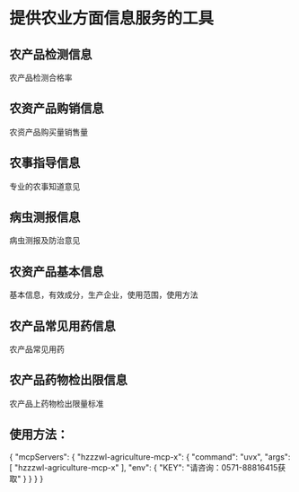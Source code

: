 # 提供农业方面信息服务的工具



## 农产品检测信息

农产品检测合格率


## 农资产品购销信息

农资产品购买量销售量

## 农事指导信息

专业的农事知道意见

## 病虫测报信息

病虫测报及防治意见

## 农资产品基本信息

基本信息，有效成分，生产企业，使用范围，使用方法

## 农产品常见用药信息

农产品常见用药

## 农产品药物检出限信息

农产品上药物检出限量标准

## 使用方法：

{
  "mcpServers": {
    "hzzzwl-agriculture-mcp-x": {
      "command": "uvx",
      "args": [
        "hzzzwl-agriculture-mcp-x"
		],
      "env": {
        "KEY": "请咨询：0571-88816415获取"
      }
    }
  }
}

